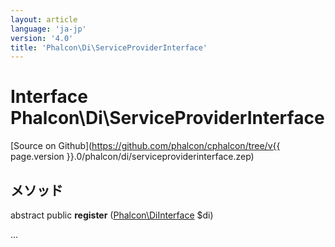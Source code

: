 ```yaml
---
layout: article
language: 'ja-jp'
version: '4.0'
title: 'Phalcon\Di\ServiceProviderInterface'
---
```

# Interface **Phalcon\Di\ServiceProviderInterface**

[Source on Github](https://github.com/phalcon/cphalcon/tree/v{{ page.version }}.0/phalcon/di/serviceproviderinterface.zep)

## メソッド

abstract public **register** ([Phalcon\DiInterface](Phalcon_DiInterface) $di)

...